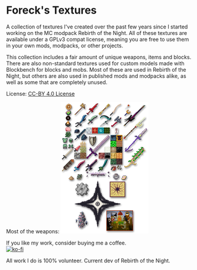 # Foreck's Textures

A collection of textures I've created over the past few years since I started working on the MC modpack Rebirth of the Night. All of these textures are available under a GPLv3 compat license, meaning you are free to use them in your own mods, modpacks, or other projects.

This collection includes a fair amount of unique weapons, items and blocks. There are also non-standard textures used for custom models made with Blockbench for blocks and mobs. Most of these are used in Rebirth of the Night, but others are also used in published mods and modpacks alike, as well as some that are completely unused.

License: [CC-BY 4.0 License](https://creativecommons.org/licenses/by/4.0/)

Most of the weapons:
![Sample](SAMPLES.png)

If you like my work, consider buying me a coffee.   
[![ko-fi](https://www.ko-fi.com/img/githubbutton_sm.svg)](https://ko-fi.com/foreck)

All work I do is 100% volunteer.
Current dev of Rebirth of the Night.  
